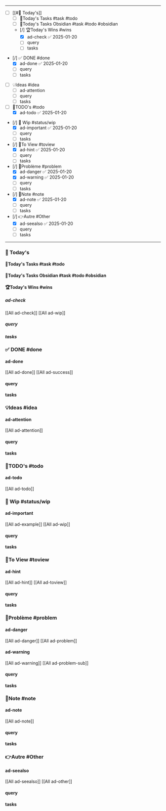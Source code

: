 
---
- [ ] [[#📅 Today's]]
	- [ ] 🚀Today's Tasks #task #todo 
	- [ ] 🚀Today's Tasks Obsidian #task #todo  #obsidian 
	- [/] 🏆Today's Wins #wins
		- [x] ad-check ✅ 2025-01-20
		- [ ] query 
		- [ ] tasks
- [/] ✅ DONE #done  
	- [x] ad-done ✅ 2025-01-20
	- [ ] query 
	- [ ] tasks
- [ ] 💡Ideas #idea 
	- [ ] ad-attention
	- [ ] query 
	- [ ] tasks
- [ ] 📎TODO's #todo 
	- [x] ad-todo ✅ 2025-01-20
- [/] 🚧 Wip #status/wip 
	- [x] ad-important ✅ 2025-01-20
	- [ ] query 
	- [ ] tasks
- [/] 👀To View #toview 
	- [x] ad-hint ✅ 2025-01-20
	- [ ] query 
	- [ ] tasks
- [/] 🚨Problème #problem 
	- [x] ad-danger ✅ 2025-01-20
	- [x] ad-warning ✅ 2025-01-20
	- [ ] query 
	- [ ] tasks
- [/] 📝Note #note
	- [x] ad-note ✅ 2025-01-20
	- [ ] query 
	- [ ] tasks
- [/] 👉Autre #Other
	- [x] ad-seealso ✅ 2025-01-20
	- [ ] query 
	- [ ] tasks

---
### 📅 Today's
#### 🚀Today's Tasks #task #todo  

#### 🚀Today's Tasks Obsidian #task #todo  #obsidian 

#### 🏆Today's Wins #wins
##### ad-check
[[All ad-check]]
[[All ad-wip]]
##### query
##### tasks

### ✅ DONE #done 
#### ad-done
[[All ad-done]]
[[All ad-success]]
#### query
#### tasks
### 💡Ideas #idea 
#### ad-attention
[[All ad-attention]]
#### query 
#### tasks

### 📎TODO's #todo
#### ad-todo
[[All ad-todo]]

### 🚧 Wip #status/wip
#### ad-important
[[All ad-example]]
[[All ad-wip]]
#### query 
#### tasks
### 👀To View #toview
#### ad-hint
[[All ad-hint]]
[[All ad-toview]]
#### query 
#### tasks
### 🚨Problème #problem 
#### ad-danger
[[All ad-danger]]
[[All ad-problem]]
#### ad-warning
[[All ad-warning]]
[[All ad-problem-sub]]
#### query 
#### tasks
### 📝Note #note
#### ad-note
[[All ad-note]]
#### query 
#### tasks
### 👉Autre #Other
#### ad-seealso
[[All ad-seealso]]
[[All ad-other]]
#### query 
#### tasks


